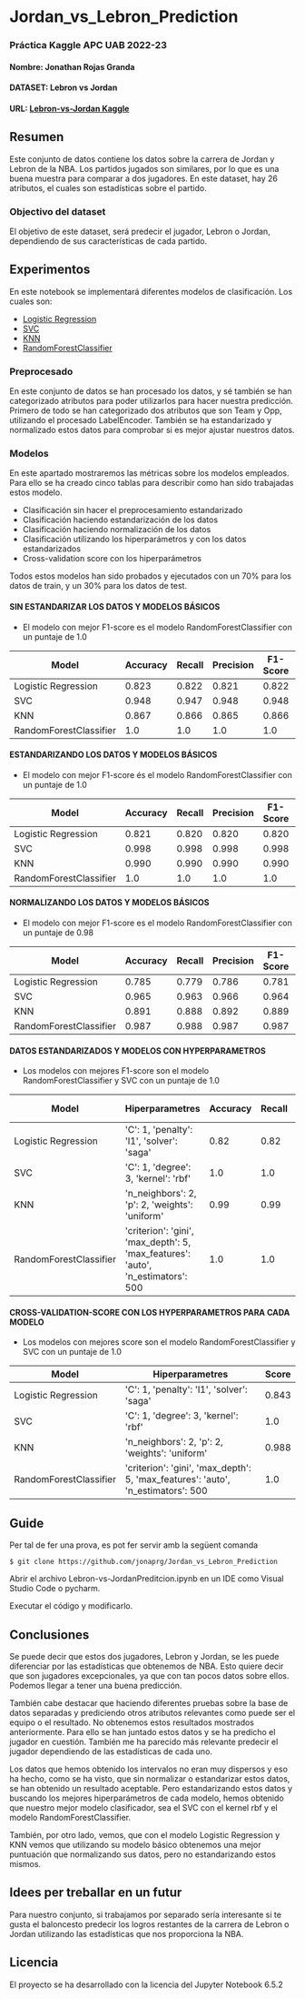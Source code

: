 # Jordan_vs_Lebron_Prediction

### Práctica Kaggle APC UAB 2022-23
#### Nombre: Jonathan Rojas Granda 
#### DATASET: Lebron vs Jordan
#### URL: [Lebron-vs-Jordan Kaggle](https://www.kaggle.com/datasets/edgarhuichen/nba-players-career-game-log)

## Resumen
Este conjunto de datos contiene los datos sobre la carrera de Jordan y Lebron de la NBA. Los partidos jugados son similares, por lo que es una buena muestra para comparar a dos jugadores. En este dataset, hay 26 atributos, el cuales son estadísticas sobre el partido.

### Objectivo del dataset
El objetivo de este dataset, será predecir el jugador, Lebron o Jordan, dependiendo de sus características de cada partido.

## Experimentos
En este notebook se implementará diferentes modelos de clasificación. Los cuales son:
- [Logistic Regression](https://scikit-learn.org/stable/modules/generated/sklearn.linear_model.LogisticRegression.html)
- [SVC](https://scikit-learn.org/stable/modules/generated/sklearn.svm.SVC.html)
- [KNN](https://scikit-learn.org/stable/modules/generated/sklearn.neighbors.KNeighborsClassifier.html)
- [RandomForestClassifier](https://scikit-learn.org/stable/modules/generated/sklearn.ensemble.RandomForestClassifier.html)

### Preprocesado
En este conjunto de datos se han procesado los datos, y sé también se han categorizado atributos para poder utilizarlos para hacer nuestra predicción.
Primero de todo se han categorizado dos atributos que son Team y Opp, utilizando el procesado LabelEncoder. También se ha estandarizado y normalizado estos datos para comprobar si es mejor ajustar nuestros datos.

### Modelos
En este apartado mostraremos las métricas sobre los modelos empleados. Para ello se ha creado cinco tablas para describir como han sido trabajadas estos modelo.
- Clasificación sin hacer el preprocesamiento estandarizado
- Clasificación haciendo estandarización de los datos
- Clasificación haciendo normalización de los datos
- Clasificación utilizando los hiperparámetros y con los datos estandarizados
- Cross-validation score con los hiperparámetros

Todos estos modelos han sido probados y ejecutados con un 70% para los datos de train, y un 30% para los datos de test.

#### SIN ESTANDARIZAR LOS DATOS Y MODELOS BÁSICOS
- El modelo con mejor F1-score es el modelo RandomForestClassifier con un puntaje de 1.0

| Model | Accuracy | Recall | Precision | F1-Score | Temps |
| -- | -- | -- | -- | -- | -- |
| Logistic Regression | 0.823 |  0.822 |  0.821 | 0.822 | 0.204s |
| SVC | 0.948 | 0.947 | 0.948 | 0.948 | 0.155s |
| KNN | 0.867 |  0.866 | 0.865 | 0.866 | 0.003s |
| RandomForestClassifier | 1.0 | 1.0 | 1.0 | 1.0 | 0.122s |

#### ESTANDARIZANDO LOS DATOS Y MODELOS BÁSICOS
- El modelo con mejor F1-score és el modelo RandomForestClassifier con un puntaje de 1.0

| Model | Accuracy | Recall | Precision | F1-Score | Temps |
| -- | -- | -- | -- | -- | -- |
| Logistic Regression | 0.821 | 0.820 | 0.820 | 0.820 | 0.014s |
| SVC | 0.998 | 0.998 | 0.998 | 0.998 | 0.065s |
| KNN | 0.990 | 0.990 | 0.990 | 0.990 | 0.001s |
| RandomForestClassifier | 1.0 | 1.0 | 1.0 | 1.0 | 0.107s |

#### NORMALIZANDO LOS DATOS Y MODELOS BÁSICOS
- El modelo con mejor F1-score es el modelo RandomForestClassifier con un puntaje de 0.98

| Model | Accuracy | Recall | Precision | F1-Score | Temps |
| -- | -- | -- | -- | -- | -- |
| Logistic Regression | 0.785 | 0.779 | 0.786 | 0.781 | 0.151s |
| SVC | 0.965 | 0.963 | 0.966 | 0.964 | 0.157s |
| KNN | 0.891 | 0.888 | 0.892 | 0.889 | 0.155s |
| RandomForestClassifier | 0.987 | 0.988 | 0.987 | 0.987 | 0.151s |

#### DATOS ESTANDARIZADOS Y MODELOS CON HYPERPARAMETROS
- Los modelos con mejores F1-score son el modelo RandomForestClassifier y SVC con un puntaje de 1.0

| Model | Hiperparametres | Accuracy | Recall | Precision | F1-Score | Temps |
| -- | -- | -- | -- | -- | -- | -- |
| Logistic Regression | 'C': 1, 'penalty': 'l1', 'solver': 'saga' | 0.82 | 0.82 | 0.82 | 0.82 | 1.08s |
| SVC | 'C': 1, 'degree': 3, 'kernel': 'rbf' | 1.0 | 1.0 | 1.0 | 1.0 | 79.66s |
| KNN | 'n_neighbors': 2, 'p': 2, 'weights': 'uniform' | 0.99 | 0.99 | 0.99 | 0.99 | 0.937s |
| RandomForestClassifier | 'criterion': 'gini', 'max_depth': 5, 'max_features': 'auto', 'n_estimators': 500 | 1.0 | 1.0 | 1.0 | 1.0 | 155.551s |

#### CROSS-VALIDATION-SCORE CON LOS HYPERPARAMETROS PARA CADA MODELO
- Los modelos con mejores score son el modelo RandomForestClassifier y SVC con un puntaje de 1.0

| Model | Hiperparametres | Score |
| -- | -- | -- |
| Logistic Regression | 'C': 1, 'penalty': 'l1', 'solver': 'saga' | 0.843 |
| SVC | 'C': 1, 'degree': 3, 'kernel': 'rbf' | 1.0 |
| KNN | 'n_neighbors': 2, 'p': 2, 'weights': 'uniform' | 0.988 |
| RandomForestClassifier | 'criterion': 'gini', 'max_depth': 5, 'max_features': 'auto', 'n_estimators': 500 | 1.0 |

## Guide
Per tal de fer una prova, es pot fer servir amb la següent comanda

``` $ git clone https://github.com/jonaprg/Jordan_vs_Lebron_Prediction ```

Abrir el archivo Lebron-vs-JordanPreditcion.ipynb en un IDE como Visual Studio Code o pycharm.

Executar el código y modificarlo.

## Conclusiones

Se puede decir que estos dos jugadores, Lebron y Jordan, se les puede diferenciar por las estadísticas que obtenemos de NBA. Esto quiere decir que son jugadores excepcionales, ya que con tan pocos datos sobre ellos. Podemos llegar a tener una buena predicción.

También cabe destacar que haciendo diferentes pruebas sobre la base de datos separadas y prediciendo otros atributos relevantes como puede ser el equipo o el resultado. No obtenemos estos resultados mostrados anteriormente. Para ello se han juntado estos datos y se ha predicho el jugador en cuestión. También me ha parecido más relevante predecir el jugador dependiendo de las estadísticas de cada uno.

Los datos que hemos obtenido los intervalos no eran muy dispersos y eso ha hecho, como se ha visto, que sin normalizar o estandarizar estos datos, se han obtenido un resultado aceptable. Pero estandarizando estos datos y buscando los mejores hiperparámetros de cada modelo, hemos obtenido que nuestro mejor modelo clasificador, sea el SVC con el kernel rbf y el modelo RandomForestClassifier.

También, por otro lado, vemos, que con el modelo Logistic Regression y KNN vemos que utilizando su modelo básico obtenemos una mejor puntuación que normalizando sus datos, pero no estandarizando estos mismos.

## Idees per treballar en un futur

Para nuestro conjunto, si trabajamos por separado sería interesante si te gusta el baloncesto predecir los logros restantes de la carrera de Lebron o Jordan utilizando las estadísticas que nos proporciona la NBA.

## Licencia
El proyecto se ha desarrollado con la licencia del Jupyter Notebook 6.5.2
